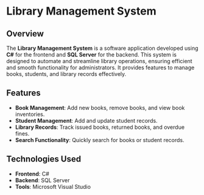 # Library Management System

## Overview
The **Library Management System** is a software application developed using **C#** for the frontend and **SQL Server** for the backend. This system is designed to automate and streamline library operations, ensuring efficient and smooth functionality for administrators. It provides features to manage books, students, and library records effectively.

## Features
- **Book Management**: Add new books, remove books, and view book inventories.
- **Student Management**: Add and update student records.
- **Library Records**: Track issued books, returned books, and overdue fines.
- **Search Functionality**: Quickly search for books or student records.

## Technologies Used
- **Frontend**: C#
- **Backend**: SQL Server
- **Tools**: Microsoft Visual Studio

